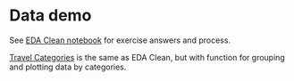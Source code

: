 # Data demo

See [EDA Clean notebook](https://github.com/samchaaa/demo/blob/master/EDA_Clean.ipynb) for exercise answers and process.

[Travel Categories](https://github.com/samchaaa/demo/blob/master/Travel_Categories.ipynb) is the same as EDA Clean, but with function for grouping and plotting data by categories.

